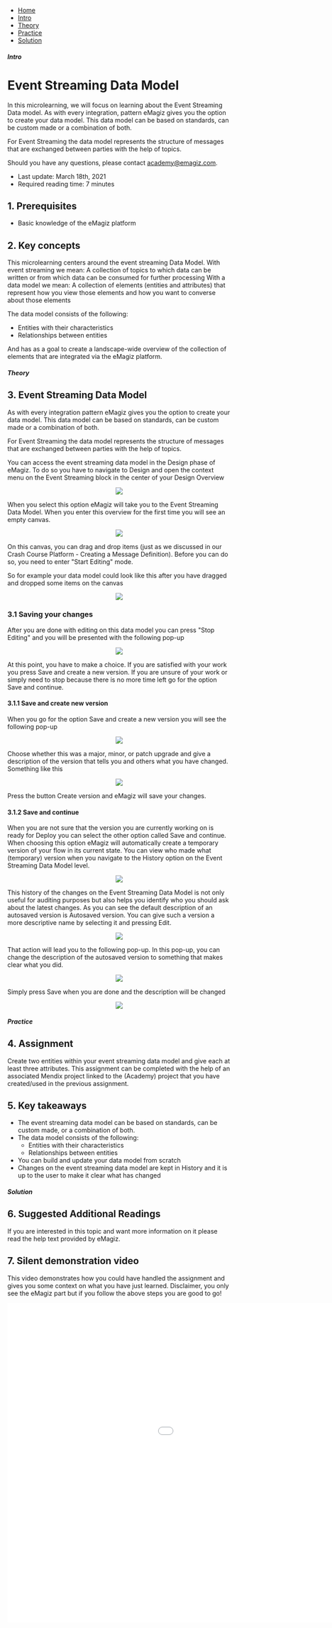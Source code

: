 <div class="ez-academy">
	<div class="ez-academy__body">
		<main class="micro-learning">
		<ul class="doc-nav">
			<li class="doc-nav__item"><a href="../../docs/microlearning/intermediate-configuring-event-streaming-index" class="doc-nav__link">Home</a></li>
			<li class="doc-nav__item"><a href="#intro" class="doc-nav__link">Intro</a></li>
			<li class="doc-nav__item"><a href="#theory" class="doc-nav__link">Theory</a></li>
			<li class="doc-nav__item"><a href="#practice" class="doc-nav__link">Practice</a></li>
			<li class="doc-nav__item"><a href="#solution" class="doc-nav__link">Solution</a></li>
		</ul>

<div class="doc">

##### Intro

# Event Streaming Data Model

In this microlearning, we will focus on learning about the Event Streaming Data model.
As with every integration, pattern eMagiz gives you the option to create your data model. 
This data model can be based on standards, can be custom made or a combination of both. 

For Event Streaming the data model represents the structure of messages that are exchanged between parties with the help of topics.

Should you have any questions, please contact academy@emagiz.com.

- Last update: March 18th, 2021
- Required reading time: 7 minutes

## 1. Prerequisites
- Basic knowledge of the eMagiz platform

## 2. Key concepts
This microlearning centers around the event streaming Data Model.
With event streaming we mean: A collection of topics to which data can be written or from which data can be consumed for further processing
With a data model we mean: A collection of elements (entities and attributes) that represent how you view those elements and how you want to converse about those elements

The data model consists of the following:
- Entities with their characteristics
- Relationships between entities

And has as a goal to create a landscape-wide overview of the collection of elements that are integrated via the eMagiz platform.

##### Theory

## 3. Event Streaming Data Model

As with every integration pattern eMagiz gives you the option to create your data model. 
This data model can be based on standards, can be custom made or a combination of both. 

For Event Streaming the data model represents the structure of messages that are exchanged between parties with the help of topics.

You can access the event streaming data model in the Design phase of eMagiz. 
To do so you have to navigate to Design and open the context menu on the Event Streaming block in the center of your Design Overview

<p align="center"><img src="../../img/microlearning/intermediate-configuring-emagiz-event-streaming-data-model--access-data-model-in-design.png"></p>

When you select this option eMagiz will take you to the Event Streaming Data Model. 
When you enter this overview for the first time you will see an empty canvas. 

<p align="center"><img src="../../img/microlearning/intermediate-configuring-emagiz-event-streaming-data-model--data-model-in-design-empty.png"></p>

On this canvas, you can drag and drop items (just as we discussed in our Crash Course Platform - Creating a Message Definition). Before you can do so, you need to enter "Start Editing" mode.

So for example your data model could look like this after you have dragged and dropped some items on the canvas

<p align="center"><img src="../../img/microlearning/intermediate-configuring-emagiz-event-streaming-data-model--data-model-in-design-filled-in.png"></p>

### 3.1 Saving your changes

After you are done with editing on this data model you can press "Stop Editing" and you will be presented with the following pop-up

<p align="center"><img src="../../img/microlearning/intermediate-configuring-emagiz-event-streaming-data-model--create-new-version-pop-up.png"></p>

At this point, you have to make a choice. If you are satisfied with your work you press Save and create a new version. 
If you are unsure of your work or simply need to stop because there is no more time left go for the option Save and continue.

#### 3.1.1 Save and create new version

When you go for the option Save and create a new version you will see the following pop-up

<p align="center"><img src="../../img/microlearning/intermediate-configuring-emagiz-event-streaming-data-model--save-and-create-new-version-pop-up.png"></p>

Choose whether this was a major, minor, or patch upgrade and give a description of the version that tells you and others what you have changed. Something like this

<p align="center"><img src="../../img/microlearning/intermediate-configuring-emagiz-event-streaming-data-model--save-and-create-new-version-pop-up-filled-in.png"></p>

Press the button Create version and eMagiz will save your changes.

#### 3.1.2 Save and continue
When you are not sure that the version you are currently working on is ready for Deploy you can select the other option called Save and continue. 
When choosing this option eMagiz will automatically create a temporary version of your flow in its current state. 
You can view who made what (temporary) version when you navigate to the History option on the Event Streaming Data Model level.

<p align="center"><img src="../../img/microlearning/intermediate-configuring-emagiz-event-streaming-data-model--history-of-data-model.png"></p>

This history of the changes on the Event Streaming Data Model is not only useful for auditing purposes but also helps you identify who you should ask about the latest changes.
As you can see the default description of an autosaved version is Autosaved version. You can give such a version a more descriptive name by selecting it and pressing Edit.

<p align="center"><img src="../../img/microlearning/intermediate-configuring-emagiz-event-streaming-data-model--edit-description-auto-saved-version.png"></p>

That action will lead you to the following pop-up. In this pop-up, you can change the description of the autosaved version to something that makes clear what you did.

<p align="center"><img src="../../img/microlearning/intermediate-configuring-emagiz-event-streaming-data-model--edit-description-auto-saved-version-pop-up.png"></p>

Simply press Save when you are done and the description will be changed

<p align="center"><img src="../../img/microlearning/intermediate-configuring-emagiz-event-streaming-data-model--edit-description-auto-saved-version-result.png"></p>

##### Practice

## 4. Assignment

Create two entities within your event streaming data model and give each at least three attributes.
This assignment can be completed with the help of an associated Mendix project linked to the (Academy) project that you have created/used in the previous assignment.

## 5. Key takeaways

- The event streaming data model can be based on standards, can be custom made, or a combination of both. 
- The data model consists of the following:
	- Entities with their characteristics
	- Relationships between entities
- You can build and update your data model from scratch
- Changes on the event streaming data model are kept in History and it is up to the user to make it clear what has changed

##### Solution

## 6. Suggested Additional Readings

If you are interested in this topic and want more information on it please read the help text provided by eMagiz.

## 7. Silent demonstration video

This video demonstrates how you could have handled the assignment and gives you some context on what you have just learned. Disclaimer, you only see the eMagiz part but if you follow the above steps you are good to go!

<iframe width="1280" height="720" src="../../vid/microlearning/intermediate-configuring-emagiz-event-streaming-data-model.mp4" frameborder="0" allow="accelerometer; autoplay; clipboard-write; encrypted-media; gyroscope; picture-in-picture" allowfullscreen></iframe>

</div>
</main>
</div>
</div>